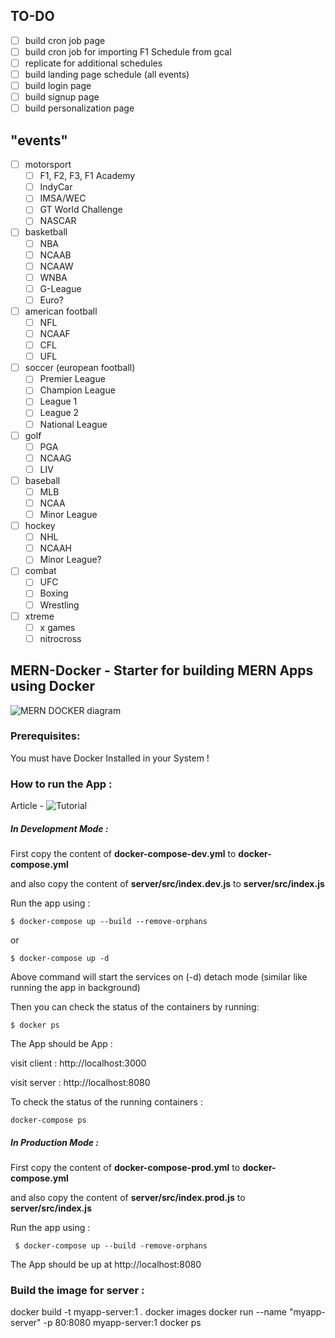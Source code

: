## TO-DO 
 - [ ] build cron job page
 - [ ] build cron job for importing F1 Schedule from gcal
 - [ ] replicate for additional schedules
 - [ ] build landing page schedule (all events)
 - [ ] build login page
 - [ ] build signup page
 - [ ] build personalization page

## "events"
 - [ ] motorsport
   - [ ] F1, F2, F3, F1 Academy
   - [ ] IndyCar
   - [ ] IMSA/WEC
   - [ ] GT World Challenge
   - [ ] NASCAR
 - [ ] basketball
   - [ ] NBA
   - [ ] NCAAB
   - [ ] NCAAW
   - [ ] WNBA
   - [ ] G-League
   - [ ] Euro?
 - [ ] american football
   - [ ] NFL
   - [ ] NCAAF
   - [ ] CFL
   - [ ] UFL
 - [ ] soccer (european football)
   - [ ] Premier League
   - [ ] Champion League
   - [ ] League 1
   - [ ] League 2
   - [ ] National League
 - [ ] golf
   - [ ] PGA
   - [ ] NCAAG
   - [ ] LIV
 - [ ] baseball
   - [ ] MLB
   - [ ] NCAA
   - [ ] Minor League
 - [ ] hockey
   - [ ] NHL
   - [ ] NCAAH
   - [ ] Minor League?
 - [ ] combat
   - [ ] UFC
   - [ ] Boxing
   - [ ] Wrestling
 - [ ] xtreme
   - [ ] x games
   - [ ] nitrocross

## MERN-Docker - Starter for building MERN Apps using Docker

![MERN DOCKER diagram](https://github.com/sujaykundu777/mern-docker/blob/master/3-tier-diagram.png?raw=true)
### Prerequisites:

You must have Docker Installed in your System !

### How to run the App :

Article - ![Tutorial](https://dev.to/sujaykundu777/utilizing-the-power-of-docker-while-building-mern-apps-using-mern-docker-4olb)

##### In Development Mode :

First copy the content of **docker-compose-dev.yml** to **docker-compose.yml**

and also copy the content of **server/src/index.dev.js** to **server/src/index.js**

Run the app using :

`$ docker-compose up --build --remove-orphans`

or

`$ docker-compose up -d`

Above command will start the services on (-d) detach mode (similar like running the app in background)

Then you can check the status of the containers by running:

`$ docker ps`

The App should be App :

visit client : http://localhost:3000

visit server : http://localhost:8080

To check the status of the running containers :

`docker-compose ps`

##### In Production Mode :

First copy the content of **docker-compose-prod.yml** to **docker-compose.yml**

and also copy the content of **server/src/index.prod.js** to **server/src/index.js**

Run the app using :

` $ docker-compose up --build -remove-orphans`

The App should be up at http://localhost:8080

### Build the image for server :
docker build -t myapp-server:1 .
docker images
docker run --name "myapp-server" -p 80:8080 myapp-server:1
docker ps